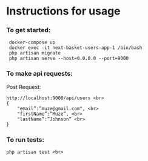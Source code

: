 <h1>Instructions for usage</h1>

<h3>To get started:</h3>

     docker-compose up
     docker exec -it next-basket-users-app-1 /bin/bash
     php artisan migrate
     php artisan serve --host=0.0.0.0 --port=9000


<h3>To make api requests:</h3>
Post Request: <br>

```
http://localhost:9000/api/users <br>
{
    "email”:”muze@gmail.com", <br>
    "firstName”:”Muze”, <br>
    "lastName”:”Johnson” <br>
}
```

<h3>To run tests:</h3>

    php artisan test <br>
